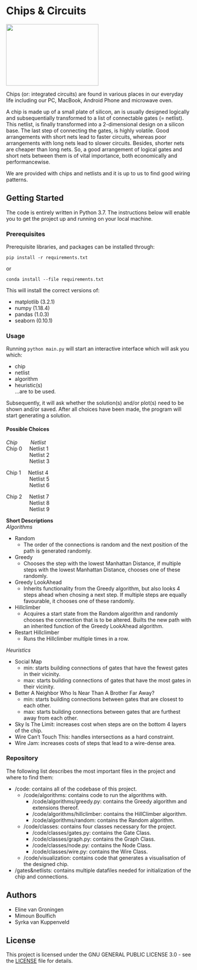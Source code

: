# Chips & Circuits

<img src="https://thebossmagazine.com/wp-content/uploads/2017/08/microchip-stylized-header-image.jpg" width="251" height="167" />

Chips (or: integrated circuits) are found in various places in our everyday life including our PC, MacBook, Android Phone and microwave oven.

A chip is made up of a small plate of silicon, an is usually designed logically and subsequentially transformed to a list of connectable gates (= netlist). This netlist, is finally transformed into a 2-dimensional design on a silicon base. The last step of connecting the gates, is highly volatile. Good arrangements with short nets lead to faster circuits, whereas poor arrangements with long nets lead to slower circuits. Besides, shorter nets are cheaper than long nets. So, a good arrangement of logical gates and short nets between them is of vital importance, both economically and performancewise.

We are provided with chips and netlists and it is up to us to find good wiring patterns.

## Getting Started
The code is entirely written in Python 3.7. The instructions below will enable you to get the project up and running on your local machine.

### Prerequisites
Prerequisite libraries, and packages can be installed through:    

`pip install -r requirements.txt`    

or    

`conda install --file requirements.txt`

This will install the correct versions of:
     
- matplotlib (3.2.1)
- numpy (1.18.4)
- pandas (1.0.3)
- seaborn (0.10.1)     

### Usage
Running `python main.py` will start an interactive interface which will ask you which:
- chip
- netlist
- algorithm
- heuristic(s)     
...are to be used.

Subsequently, it will ask whether the solution(s) and/or plot(s) need to be shown and/or saved.
After all choices have been made, the program will start generating a solution.

#### Possible Choices    
*Chip* &nbsp;&nbsp;&nbsp;&nbsp;&nbsp;&nbsp;&nbsp;&nbsp;*Netlist*    
Chip 0&nbsp;&nbsp;&nbsp;&nbsp;&nbsp;Netlist 1    
&nbsp;&nbsp;&nbsp;&nbsp;&nbsp;&nbsp;&nbsp;&nbsp;&nbsp;&nbsp;&nbsp;&nbsp;&nbsp;&nbsp;&nbsp;&nbsp;Netlist 2    
&nbsp;&nbsp;&nbsp;&nbsp;&nbsp;&nbsp;&nbsp;&nbsp;&nbsp;&nbsp;&nbsp;&nbsp;&nbsp;&nbsp;&nbsp;&nbsp;Netlist 3    

Chip 1&nbsp;&nbsp;&nbsp;&nbsp;&nbsp;Netlist 4    
&nbsp;&nbsp;&nbsp;&nbsp;&nbsp;&nbsp;&nbsp;&nbsp;&nbsp;&nbsp;&nbsp;&nbsp;&nbsp;&nbsp;&nbsp;&nbsp;Netlist 5    
&nbsp;&nbsp;&nbsp;&nbsp;&nbsp;&nbsp;&nbsp;&nbsp;&nbsp;&nbsp;&nbsp;&nbsp;&nbsp;&nbsp;&nbsp;&nbsp;Netlist 6    

Chip 2&nbsp;&nbsp;&nbsp;&nbsp;&nbsp;Netlist 7    
&nbsp;&nbsp;&nbsp;&nbsp;&nbsp;&nbsp;&nbsp;&nbsp;&nbsp;&nbsp;&nbsp;&nbsp;&nbsp;&nbsp;&nbsp;&nbsp;Netlist 8    
&nbsp;&nbsp;&nbsp;&nbsp;&nbsp;&nbsp;&nbsp;&nbsp;&nbsp;&nbsp;&nbsp;&nbsp;&nbsp;&nbsp;&nbsp;&nbsp;Netlist 9    

**Short Descriptions**    
_Algorithms_
- Random
    - The order of the connections is random and the next position of the path is generated randomly.
- Greedy
    - Chooses the step with the lowest Manhattan Distance, if multiple steps with the lowest Manhattan Distance, chooses one of these randomly.
- Greedy LookAhead
    - Inherits functionality from the Greedy algorithm, but also looks 4 steps ahead when chosing a next step. If multiple steps are equally favourable, it chooses one of these randomly.
- Hillclimber
    - Acquires a start state from the Random algorithm and randomly chooses the connection that is to be altered. Builts the new path with an inherited function of the Greedy LookAhead algorithm.
- Restart Hillclimber
    - Runs the Hillclimber multiple times in a row.

_Heuristics_
- Social Map    
    - min: starts building connections of gates that have the fewest gates in their vicinity.
    - max: starts building connections of gates that have the most gates in their vicinity.
- Better A Neighbor Who Is Near Than A Brother Far Away?    
    - min: starts building connections between gates that are closest to each other.
    - max: starts building connections between gates that are furthest away from each other.
- Sky Is The Limit: increases cost when steps are on the bottom 4 layers of the chip.   
- Wire Can’t Touch This: handles intersections as a hard constraint.
- Wire Jam: increases costs of steps that lead to a wire-dense area.

### Repository
The following list describes the most important files in the project and where to find them:

- /code: contains all of the codebase of this project.
    - /code/algorithms: contains code to run the algorithms with.
        - /code/algorithms/greedy.py: contains the Greedy algorithm and extensions thereof.
        - /code/algorithms/hillclimber: contains the HillClimber algorithm.
        - /code/algorithms/random: contains the Random algorithm.
    - /code/classes: contains four classes necessary for the project.
        - /code/classes/gates.py: contains the Gate Class.
        - /code/classes/graph.py: contains the Graph Class.
        - /code/classes/node.py: contains the Node Class.
        - /code/classes/wire.py: contains the Wire Class.
    - /code/visualization: contains code that generates a visualisation of the designed chip.
- /gates&netlists: contains multiple datafiles needed for initialization of the chip and connections.

## Authors
- Eline van Groningen
- Mimoun Boulfich
- Syrka van Kuppenveld

## License
This project is licensed under the GNU GENERAL PUBLIC LICENSE 3.0 - see the [LICENSE](https://github.com/SyrkavanKuppenveld/progressierups/blob/master/LICENSE) file for details.